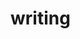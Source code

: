 # writing

<!-- #service -->

<!-- {BearID:E4538D30-B466-4039-A73B-6D1B0E90E656-15756-0000130C16AFFD0D} -->
